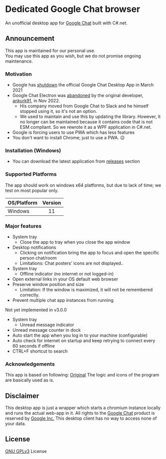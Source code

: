 # Dedicated Google Chat browser

An unofficial desktop app for [Google Chat](http://chat.google.com) built with C#.net.

## Announcement

This app is maintained for our personal use.  
You may use this app as you wish, but we do not promise ongoing maintenance.

### Motivation

* Google has [shutdown](https://support.google.com/chat/answer/10194711) the official Google Chat Desktop App in March
  2021
* Google Chat Electron was [abandoned](https://github.com/ankurk91/google-chat-electron) by the original developer, [ankurk91](https://github.com/ankurk91), in Nov 2022.
    - His company moved from Google Chat to Slack and he himself stopped using it, so it's not an option.
    - We used to maintain and use this by updating the library. However, it no longer can be maintained because it contains code that is not ESM compliant. So we rewrote it as a WPF application in C#.net.
* Google is forcing users to use PWA which has less features
* You don't want to install Chrome; just to use a PWA. :wink:

### Installation (Windows)

* You can download the latest application from
  [releases](https://github.com/khiyowa/google-chat-desktop/releases/latest) section

### Supported Platforms

The app should work on windows x64 platforms, but due to lack of time; we test on most popular only.  

| OS/Platform         |    Version    |
|:--------------------|:-------------:|
| Windows             |       11      |

### Major features

* System tray
    - Close the app to tray when you close the app window
* Desktop notifications
    - Clicking on notification bring the app to focus and open the specific person chat/room
    - Limitations: Chat posters' icons are not displayed..
* System tray
    - Offline indicator (no internet or not logged-in)
* Open external links in your OS default web browser
* Preserve window position and size
    - Limitation: If the window is maximized, it will not be remembered correctly.
* Prevent multiple chat app instances from running

Not yet implemented in v3.0.0
* System tray
    - Unread message indicator
* Unread message counter in dock
* Auto start the app when you log in to your machine (configurable)
* Auto check for internet on startup and keep retrying to connect every 60 seconds if offline
* CTRL+F shortcut to search

### Acknowledgements
This app is based on following:
[Original](https://github.com/ankurk91/google-chat-electron/)
The logic and icons of the program are basically used as is.

## Disclaimer

This desktop app is just a wrapper which starts a chromium instance locally and runs the actual web-app in it. All
rights to the [Google Chat](https://chat.google.com/) product is reserved by
[Google Inc.](https://en.wikipedia.org/wiki/Google)
This desktop client has no way to access none of your data.

## License

[GNU GPLv3](LICENSE.txt) License
